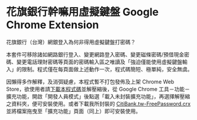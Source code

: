 花旗銀行幹嘛用虛擬鍵盤 Google Chrome Extension
=========

花旗銀行（台灣）網銀登入為何非得用虛擬鍵盤打密碼？

本套件可移除諸如網路銀行登入、變更網路登入密碼、變更磁條密碼/預借現金密碼、變更電話理財密碼等頁面的密碼輸入區之唯讀及「強迫僅能使用虛擬鍵盤輸入」的限制。程式僅在每頁面做上述動作一次，程式碼簡短、極單純，安全無虞。

因懶得多作解釋，及消弭疑慮，本程式暫不打包發佈及上架 Chrome Web Store，欲使用者請[下載本程式碼](https://github.com/hugojay/CitiBank.tw-FreePassword.crx/archive/master.zip)並解壓縮後，從 Google Chrome 工具－功能－擴充功能，開啟「開發人員模式」後點選「載入未封裝擴充功能」，再選擇解壓縮之資料夾，便可安裝使用。或者下載我所封裝的 [CitiBank.tw-FreePassword.crx](https://github.com/hugojay/CitiBank.tw-FreePassword.crx/master/CitiBank.tw-FreePassword.crx) 並將檔案拖曳至「擴充功能」頁面（同上）即可安裝使用。
